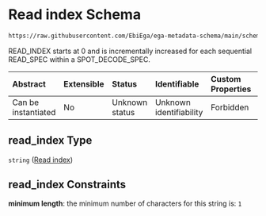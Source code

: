 # Read index Schema

```txt
https://raw.githubusercontent.com/EbiEga/ega-metadata-schema/main/schemas/EGA.common-definitions.json#/definitions/spot_descriptor/items/properties/read_specs/items/properties/read_index
```

READ\_INDEX starts at 0 and is incrementally increased for each sequential READ\_SPEC within a SPOT\_DECODE\_SPEC.

| Abstract            | Extensible | Status         | Identifiable            | Custom Properties | Additional Properties | Access Restrictions | Defined In                                                                                           |
| :------------------ | :--------- | :------------- | :---------------------- | :---------------- | :-------------------- | :------------------ | :--------------------------------------------------------------------------------------------------- |
| Can be instantiated | No         | Unknown status | Unknown identifiability | Forbidden         | Allowed               | none                | [EGA.common-definitions.json\*](../../../schemas/EGA.common-definitions.json "open original schema") |

## read\_index Type

`string` ([Read index](ega-12-definitions-spot-descriptor-spot-decode-spec-properties-read-specs-read-spec-properties-read-index.md))

## read\_index Constraints

**minimum length**: the minimum number of characters for this string is: `1`
